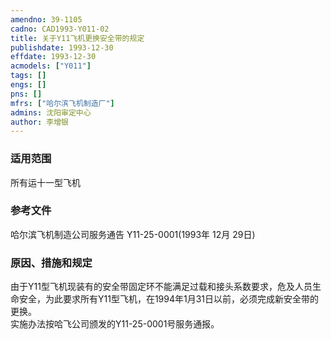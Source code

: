 ```yaml
---
amendno: 39-1105  
cadno: CAD1993-Y011-02  
title: 关于Y11飞机更换安全带的规定  
publishdate: 1993-12-30  
effdate: 1993-12-30  
acmodels: ["Y011"]  
tags: []  
engs: []  
pns: []  
mfrs: ["哈尔滨飞机制造厂"]  
admins: 沈阳审定中心  
author: 李增银  
---
```

  
### 适用范围  
所有运十一型飞机  
  
<!--more-->  
### 参考文件  
  哈尔滨飞机制造公司服务通告 Y11-25-0001(1993年 12月 29日)  
  
### 原因、措施和规定  

  由于Y11型飞机现装有的安全带固定环不能满足过载和接头系数要求，危及人员生命安全，为此要求所有Y11型飞机，在1994年1月31日以前，必须完成新安全带的更换。  
  实施办法按哈飞公司颁发的Y11-25-0001号服务通报。  
